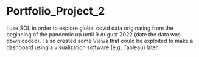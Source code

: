 # Portfolio_Project_2
I use SQL in order to explore global covid data originating from the beginning of the pandemic up until 9 August 2022 (date the data was downloaded).
I also created some Views that could be exploited to make a dashboard using a visualization software (e.g. Tableau) later.
